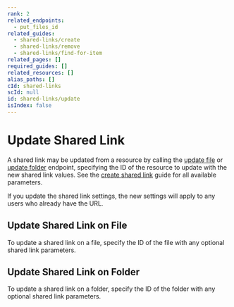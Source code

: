 ```yaml
---
rank: 2
related_endpoints:
  - put_files_id
related_guides:
  - shared-links/create
  - shared-links/remove
  - shared-links/find-for-item
related_pages: []
required_guides: []
related_resources: []
alias_paths: []
cId: shared-links
scId: null
id: shared-links/update
isIndex: false
---
```

# Update Shared Link

A shared link may be updated from a resource by calling the [update file](endpoint://put_files_id) or [update folder](endpoint://put_folders_id) endpoint, specifying the ID of the resource to update with the new shared link values. See the [create shared link](guide://shared-links/create) guide for all available parameters.

<Message type="notice">

If you update the shared link settings, the new settings will apply to any users who already have the URL.

</Message>

## Update Shared Link on File

To update a shared link on a file, specify the ID of the file with any optional shared link parameters.

<Samples id="put_files_id_shared_link_create">

</Samples>

## Update Shared Link on Folder

To update a shared link on a folder, specify the ID of the folder with any optional shared link parameters.

<Samples id="put_folders_id_shared_link_create">

</Samples>
